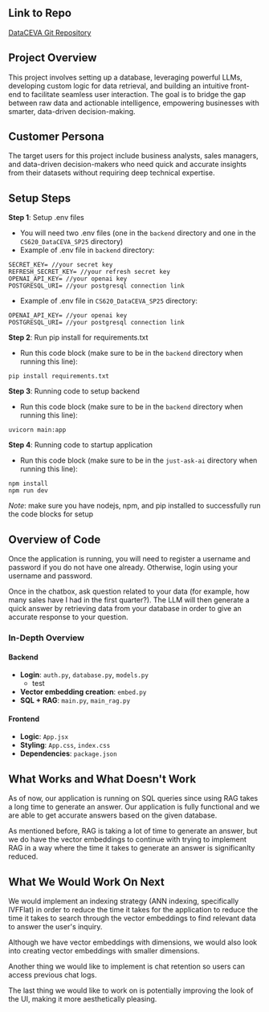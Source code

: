 ## Link to Repo
 
[DataCEVA Git Repository](https://github.com/KharvC/CS620_DataCEVA_SP25)

## Project Overview

This project involves setting up a database, leveraging powerful LLMs, developing custom logic for data retrieval, and building an intuitive front-end to facilitate seamless user interaction. The goal is to bridge the gap between raw data and actionable intelligence, empowering businesses with smarter, data-driven decision-making.

## Customer Persona

The target users for this project include business analysts, sales managers, and data-driven decision-makers who need quick and accurate insights from their datasets without requiring deep technical expertise.

## Setup Steps

**Step 1**: Setup .env files

- You will need two .env files (one in the `backend` directory and one in the `CS620_DataCEVA_SP25` directory)
- Example of .env file in `backend` directory:

```
SECRET_KEY= //your secret key
REFRESH_SECRET_KEY= //your refresh secret key
OPENAI_API_KEY= //your openai key
POSTGRESQL_URI= //your postgresql connection link
```

- Example of .env file in `CS620_DataCEVA_SP25` directory:

```
OPENAI_API_KEY= //your openai key
POSTGRESQL_URI= //your postgresql connection link
```

**Step 2**: Run pip install for requirements.txt

- Run this code block (make sure to be in the `backend` directory when running this line):

```
pip install requirements.txt
```

**Step 3**: Running code to setup backend

- Run this code block (make sure to be in the `backend` directory when running this line):

```
uvicorn main:app
```

**Step 4**: Running code to startup application

- Run this code block (make sure to be in the `just-ask-ai` directory when running this line):

```
npm install
npm run dev
```

*Note*: make sure you have nodejs, npm, and pip installed to successfully run the code blocks for setup

## Overview of Code

Once the application is running, you will need to register a username and password if you do not have one already. Otherwise, login using your username and password.

Once in the chatbox, ask question related to your data (for example, how many sales have I had in the first quarter?). The LLM will then generate a quick answer by retrieving data from your database in order to give an accurate response to your question.

### In-Depth Overview

#### Backend
- **Login**: `auth.py`, `database.py`, `models.py`
   - test
- **Vector embedding creation**: `embed.py`
- **SQL + RAG**: `main.py`, `main_rag.py`

#### Frontend
- **Logic**: `App.jsx`
- **Styling**: `App.css`, `index.css`
- **Dependencies**: `package.json`


## What Works and What Doesn't Work

As of now, our application is running on SQL queries since using RAG takes a long time to generate an answer. Our application is fully functional
and we are able to get accurate answers based on the given database.

As mentioned before, RAG is taking a lot of time to generate an answer, but we do have the vector embeddings to continue with trying to implement
RAG in a way where the time it takes to generate an answer is significanlty reduced.

## What We Would Work On Next

We would implement an indexing strategy (ANN indexing, specifically IVFFlat) in order to reduce the time it takes for the application to reduce the time it takes to search through the vector embeddings to find relevant data to answer the user's inquiry.

Although we have vector embeddings with dimensions, we would also look into creating vector embeddings with smaller dimensions.

Another thing we would like to implement is chat retention so users can access previous chat logs.

The last thing we would like to work on is potentially improving the look of the UI, making it more aesthetically pleasing.